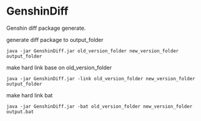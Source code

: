 # GenshinDiff
Genshin diff package generate.

generate diff package to output_folder

```java -jar GenshinDiff.jar old_version_folder new_version_folder output_folder```

make hard link base on old_version_folder

```java -jar GenshinDiff.jar -link old_version_folder new_version_folder output_folder```

make hard link bat

```java -jar GenshinDiff.jar -bat old_version_folder new_version_folder output.bat```